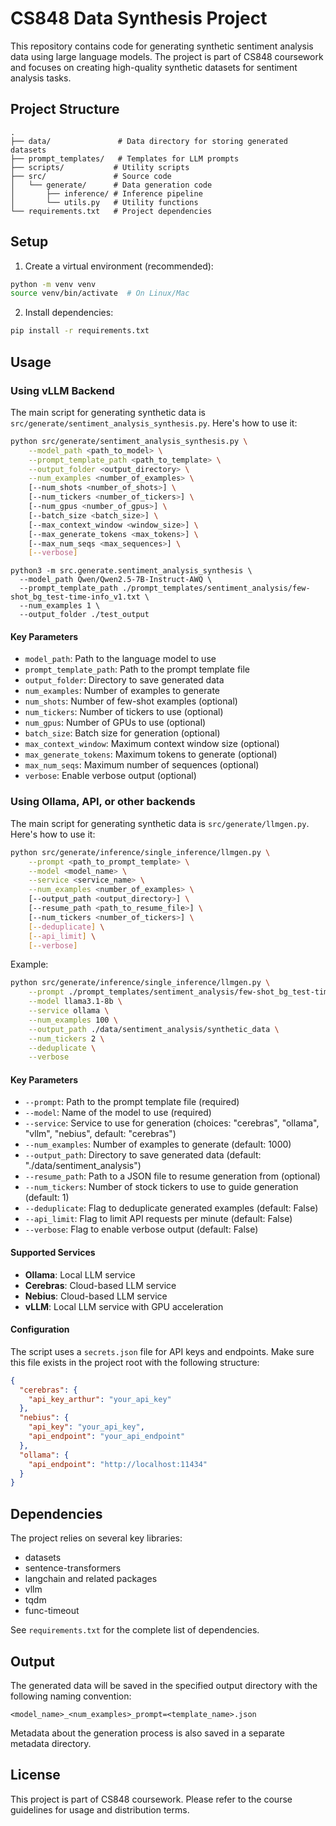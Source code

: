 # CS848 Data Synthesis Project

This repository contains code for generating synthetic sentiment analysis data using large language models. The project is part of CS848 coursework and focuses on creating high-quality synthetic datasets for sentiment analysis tasks.

## Project Structure

```
.
├── data/               # Data directory for storing generated datasets
├── prompt_templates/   # Templates for LLM prompts
├── scripts/           # Utility scripts
├── src/               # Source code
│   └── generate/      # Data generation code
│       ├── inference/ # Inference pipeline
│       └── utils.py   # Utility functions
└── requirements.txt   # Project dependencies
```

## Setup

1. Create a virtual environment (recommended):
```bash
python -m venv venv
source venv/bin/activate  # On Linux/Mac
```

2. Install dependencies:
```bash
pip install -r requirements.txt
```

## Usage
### Using vLLM Backend
The main script for generating synthetic data is `src/generate/sentiment_analysis_synthesis.py`. Here's how to use it:

```bash
python src/generate/sentiment_analysis_synthesis.py \
    --model_path <path_to_model> \
    --prompt_template_path <path_to_template> \
    --output_folder <output_directory> \
    --num_examples <number_of_examples> \
    [--num_shots <number_of_shots>] \
    [--num_tickers <number_of_tickers>] \
    [--num_gpus <number_of_gpus>] \
    [--batch_size <batch_size>] \
    [--max_context_window <window_size>] \
    [--max_generate_tokens <max_tokens>] \
    [--max_num_seqs <max_sequences>] \
    [--verbose]
```

```
python3 -m src.generate.sentiment_analysis_synthesis \
  --model_path Qwen/Qwen2.5-7B-Instruct-AWQ \
  --prompt_template_path ./prompt_templates/sentiment_analysis/few-shot_bg_test-time-info_v1.txt \
  --num_examples 1 \
  --output_folder ./test_output
```
#### Key Parameters

- `model_path`: Path to the language model to use
- `prompt_template_path`: Path to the prompt template file
- `output_folder`: Directory to save generated data
- `num_examples`: Number of examples to generate
- `num_shots`: Number of few-shot examples (optional)
- `num_tickers`: Number of tickers to use (optional)
- `num_gpus`: Number of GPUs to use (optional)
- `batch_size`: Batch size for generation (optional)
- `max_context_window`: Maximum context window size (optional)
- `max_generate_tokens`: Maximum tokens to generate (optional)
- `max_num_seqs`: Maximum number of sequences (optional)
- `verbose`: Enable verbose output (optional)

### Using Ollama, API, or other backends
The main script for generating synthetic data is `src/generate/llmgen.py`. Here's how to use it:

```bash
python src/generate/inference/single_inference/llmgen.py \
    --prompt <path_to_prompt_template> \
    --model <model_name> \
    --service <service_name> \
    --num_examples <number_of_examples> \
    [--output_path <output_directory>] \
    [--resume_path <path_to_resume_file>] \
    [--num_tickers <number_of_tickers>] \
    [--deduplicate] \
    [--api_limit] \
    [--verbose]
```

Example:
```bash
python src/generate/inference/single_inference/llmgen.py \
    --prompt ./prompt_templates/sentiment_analysis/few-shot_bg_test-time-info_v1.txt \
    --model llama3.1-8b \
    --service ollama \
    --num_examples 100 \
    --output_path ./data/sentiment_analysis/synthetic_data \
    --num_tickers 2 \
    --deduplicate \
    --verbose
```

#### Key Parameters

- `--prompt`: Path to the prompt template file (required)
- `--model`: Name of the model to use (required)
- `--service`: Service to use for generation (choices: "cerebras", "ollama", "vllm", "nebius", default: "cerebras")
- `--num_examples`: Number of examples to generate (default: 1000)
- `--output_path`: Directory to save generated data (default: "./data/sentiment_analysis")
- `--resume_path`: Path to a JSON file to resume generation from (optional)
- `--num_tickers`: Number of stock tickers to use to guide generation (default: 1)
- `--deduplicate`: Flag to deduplicate generated examples (default: False)
- `--api_limit`: Flag to limit API requests per minute (default: False)
- `--verbose`: Flag to enable verbose output (default: False)

#### Supported Services

- **Ollama**: Local LLM service
- **Cerebras**: Cloud-based LLM service
- **Nebius**: Cloud-based LLM service
- **vLLM**: Local LLM service with GPU acceleration

#### Configuration

The script uses a `secrets.json` file for API keys and endpoints. Make sure this file exists in the project root with the following structure:

```json
{
  "cerebras": {
    "api_key_arthur": "your_api_key"
  },
  "nebius": {
    "api_key": "your_api_key",
    "api_endpoint": "your_api_endpoint"
  },
  "ollama": {
    "api_endpoint": "http://localhost:11434"
  }
}
```

## Dependencies

The project relies on several key libraries:
- datasets
- sentence-transformers
- langchain and related packages
- vllm
- tqdm
- func-timeout

See `requirements.txt` for the complete list of dependencies.

## Output

The generated data will be saved in the specified output directory with the following naming convention:
```
<model_name>_<num_examples>_prompt=<template_name>.json
```

Metadata about the generation process is also saved in a separate metadata directory.

## License

This project is part of CS848 coursework. Please refer to the course guidelines for usage and distribution terms.
